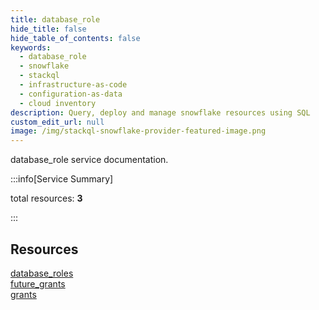 ```yaml
---
title: database_role
hide_title: false
hide_table_of_contents: false
keywords:
  - database_role
  - snowflake
  - stackql
  - infrastructure-as-code
  - configuration-as-data
  - cloud inventory
description: Query, deploy and manage snowflake resources using SQL
custom_edit_url: null
image: /img/stackql-snowflake-provider-featured-image.png
---
```


database_role service documentation.

:::info[Service Summary]

total resources: __3__  

:::

## Resources
<div class="row">
<div class="providerDocColumn">
<a href="/services/database_role/database_roles/">database_roles</a><br />
<a href="/services/database_role/future_grants/">future_grants</a>
</div>
<div class="providerDocColumn">
<a href="/services/database_role/grants/">grants</a>
</div>
</div>